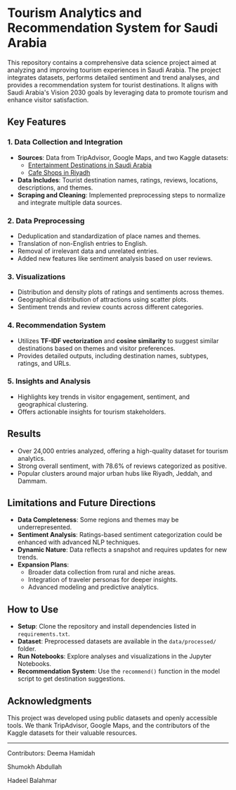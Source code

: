 # Tourism Analytics and Recommendation System for Saudi Arabia

This repository contains a comprehensive data science project aimed at analyzing and improving tourism experiences in Saudi Arabia. The project integrates datasets, performs detailed sentiment and trend analyses, and provides a recommendation system for tourist destinations. It aligns with Saudi Arabia's Vision 2030 goals by leveraging data to promote tourism and enhance visitor satisfaction.

## Key Features

### 1. **Data Collection and Integration**
- **Sources**: Data from TripAdvisor, Google Maps, and two Kaggle datasets:
  - [Entertainment Destinations in Saudi Arabia](https://www.kaggle.com/datasets/anas123siddiqui/entertainment-in-saudi-arabia)
  - [Cafe Shops in Riyadh](https://www.kaggle.com/datasets/riybot/riyadh-cafes)
- **Data Includes**: Tourist destination names, ratings, reviews, locations, descriptions, and themes.
- **Scraping and Cleaning**: Implemented preprocessing steps to normalize and integrate multiple data sources.

### 2. **Data Preprocessing**
- Deduplication and standardization of place names and themes.
- Translation of non-English entries to English.
- Removal of irrelevant data and unrelated entries.
- Added new features like sentiment analysis based on user reviews.

### 3. **Visualizations**
- Distribution and density plots of ratings and sentiments across themes.
- Geographical distribution of attractions using scatter plots.
- Sentiment trends and review counts across different categories.

### 4. **Recommendation System**
- Utilizes **TF-IDF vectorization** and **cosine similarity** to suggest similar destinations based on themes and visitor preferences.
- Provides detailed outputs, including destination names, subtypes, ratings, and URLs.

### 5. **Insights and Analysis**
- Highlights key trends in visitor engagement, sentiment, and geographical clustering.
- Offers actionable insights for tourism stakeholders.

## Results
- Over 24,000 entries analyzed, offering a high-quality dataset for tourism analytics.
- Strong overall sentiment, with 78.6% of reviews categorized as positive.
- Popular clusters around major urban hubs like Riyadh, Jeddah, and Dammam.

## Limitations and Future Directions
- **Data Completeness**: Some regions and themes may be underrepresented.
- **Sentiment Analysis**: Ratings-based sentiment categorization could be enhanced with advanced NLP techniques.
- **Dynamic Nature**: Data reflects a snapshot and requires updates for new trends.
- **Expansion Plans**:
  - Broader data collection from rural and niche areas.
  - Integration of traveler personas for deeper insights.
  - Advanced modeling and predictive analytics.

## How to Use
- **Setup**: Clone the repository and install dependencies listed in `requirements.txt`.
- **Dataset**: Preprocessed datasets are available in the `data/processed/` folder.
- **Run Notebooks**: Explore analyses and visualizations in the Jupyter Notebooks.
- **Recommendation System**: Use the `recommend()` function in the model script to get destination suggestions.

## Acknowledgments
This project was developed using public datasets and openly accessible tools. We thank TripAdvisor, Google Maps, and the contributors of the Kaggle datasets for their valuable resources.

---

Contributors: 
Deema Hamidah

Shumokh Abdullah

Hadeel Balahmar
